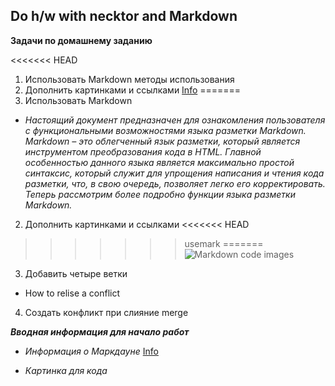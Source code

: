 ## Do h/w with necktor and Markdown

**Задачи по домашнему заданию**

<<<<<<< HEAD
1. Использовать Markdown методы использования
2. Дополнить картинками и ссылками [Info](https://ru.wikipedia.org/wiki/Markdown)
=======
1. Использовать Markdown
* *Настоящий документ предназначен для ознакомления пользователя с функциональными возможностями языка разметки Markdown. Markdown – это облегченный язык разметки, который является инструментом преобразования кода в HTML. Главной особенностью данного языка является максимально простой синтаксис, который служит для упрощения написания и чтения кода разметки, что, в свою очередь, позволяет легко его корректировать. Теперь рассмотрим более подробно функции языка разметки Markdown.*

2. Дополнить картинками и ссылками
<<<<<<< HEAD
>>>>>>> usemark
=======
![Markdown code](https://geekytheory.com/content/images/2014/03/markdown_inte-1024x630.png)
>>>>>>> images
3. Добавить четыре ветки
* How to relise a conflict
4. Создать конфликт при слияние merge

_**Вводная информация для начало работ**_

* *Информация о Маркдауне*
[Info](https://ru.wikipedia.org/wiki/Markdown)

* *Картинка для кода*

